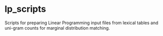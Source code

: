 lp_scripts
==========

Scripts for preparing Linear Programming input files from lexical tables and uni-gram counts for marginal distribution matching.
